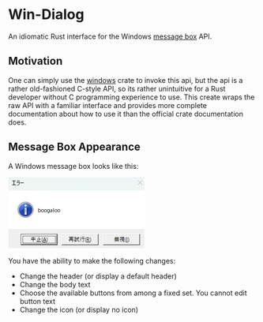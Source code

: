 # Win-Dialog

An idiomatic Rust interface for the Windows [message box](https://learn.microsoft.com/en-us/windows/win32/api/winuser/nf-winuser-messageboxa) API.

## Motivation

One can simply use the [windows](https://crates.io/crates/windows) crate to invoke this api, but the api is a rather old-fashioned C-style API, so its rather unintuitive for a Rust developer without C programming experience to use. This create wraps the raw API with a familiar interface and provides more complete documentation about how to use it than the official crate documentation does.

## Message Box Appearance

A Windows message box looks like this:

![example message box](./img/image.png "Example Message Box")

You have the ability to make the following changes:

- Change the header (or display a default header)
- Change the body text
- Choose the available buttons from among a fixed set. You cannot edit button text
- Change the icon (or display no icon)
